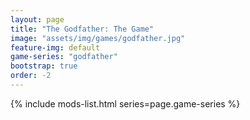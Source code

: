 ```yaml
---
layout: page
title: "The Godfather: The Game"
image: "assets/img/games/godfather.jpg"
feature-img: default
game-series: "godfather"
bootstrap: true
order: -2
---
```


{% include mods-list.html series=page.game-series %}
